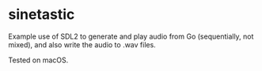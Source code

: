 # sinetastic

Example use of SDL2 to generate and play audio from Go (sequentially, not mixed), and also write the audio to .wav files.

Tested on macOS.

